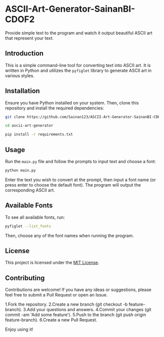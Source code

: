 # ASCII-Art-Generator-SainanBI-CDOF2
Provide simple text to the program and watch it output beautiful ASCII art that represent your text.


## Introduction
This is a simple command-line tool for converting text into ASCII art. It is written in Python and utilizes the `pyfiglet` library to generate ASCII art in various styles.

## Installation

Ensure you have Python installed on your system. Then, clone this repository and install the required dependencies:

```bash
git clone https://github.com/Sainan123/ASCII-Art-Generator-SainanBI-CDOF2.git
```
```bash
cd ascii-art-generator
 ```
```bash
pip install -r requirements.txt
 ```

## Usage

Run the `main.py` file and follow the prompts to input text and choose a font:

```bash
python main.py
 ```
Enter the text you wish to convert at the prompt, then input a font name (or press enter to choose the default font). The program will output the corresponding ASCII art.

## Available Fonts

To see all available fonts, run:
```bash
pyfiglet --list_fonts
 ```

Then, choose any of the font names when running the program.

## License

This project is licensed under the [MIT License](LICENSE).

## Contributing

Contributions are welcome! If you have any ideas or suggestions, please feel free to submit a Pull Request or open an Issue.
 
1.Fork the repository.
2.Create a new branch (git checkout -b feature-branch).
3.Add your questions and answers.
4.Commit your changes (git commit -am 'Add some feature').
5.Push to the branch (git push origin feature-branch).
6.Create a new Pull Request.


Enjoy using it!



